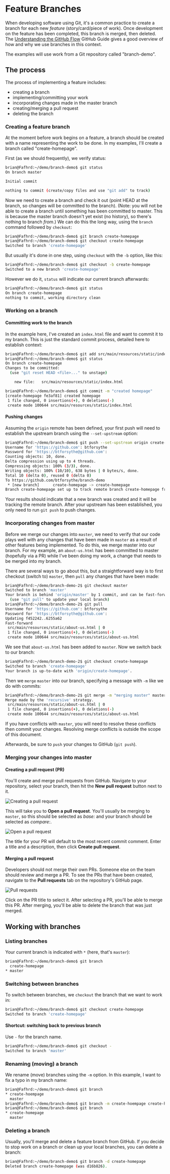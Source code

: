 # Feature Branches

When developing software using Git, it's a common practice to create a branch for each new *feature* (story/card/piece of work). Once development on the feature has been completed, this branch is merged, then deleted. The [Understanding the GitHub Flow](https://guides.github.com/introduction/flow/) GitHub Guide gives a good overview of how and why we use branches in this context.

The examples will use work from a Git repository called "branch-demo".

## The process

The process of implementing a feature includes:
- creating a branch
- implementing/committing your work
- incorporating changes made in the master branch
- creating/merging a pull request
- deleting the branch

### Creating a feature branch

At the moment before work begins on a feature, a branch should be created with a name representing the work to be done. In my examples, I'll create a branch called "create-homepage".

First (as we should frequently), we verify status:

```bash
brian@Fafhrd:~/demo/branch-demo$ git status
On branch master

Initial commit

nothing to commit (create/copy files and use "git add" to track)
```

Now we need to create a branch and check it out (point HEAD at the branch, so changes will be committed to the branch). (Note: you will not be able to create a branch until something has been committed to master. This is because the master branch doesn't yet exist (no history), so there's nothing to branch *from*.) We can do this the long way, using the `branch` command followed by `checkout`:

```bash
brian@Fafhrd:~/demo/branch-demo$ git branch create-homepage
brian@Fafhrd:~/demo/branch-demo$ git checkout create-homepage
Switched to branch 'create-homepage'
```

But usually it's done in one step, using `checkout` with the `-b` option, like this:

```bash
brian@Fafhrd:~/demo/branch-demo$ git checkout -b create-homepage
Switched to a new branch 'create-homepage'
```

However we do it, `status` will indicate our current branch afterwards:

```bash
brian@Fafhrd:~/demo/branch-demo$ git status
On branch create-homepage
nothing to commit, working directory clean
```

### Working on a branch

#### Committing work to the branch

In the example here, I've created an `index.html` file and want to commit it to my branch. This is just the standard commit process, detailed here to establish context:

```bash
brian@Fafhrd:~/demo/branch-demo$ git add src/main/resources/static/index.html
brian@Fafhrd:~/demo/branch-demo$ git status
On branch create-homepage
Changes to be committed:
  (use "git reset HEAD <file>..." to unstage)

	new file:   src/main/resources/static/index.html

brian@Fafhrd:~/demo/branch-demo$ git commit -m "created homepage"
[create-homepage fe3af81] created homepage
 1 file changed, 0 insertions(+), 0 deletions(-)
 create mode 100644 src/main/resources/static/index.html
```

#### Pushing changes

Assuming the `origin` remote has been defined, your first push will need to establish the upstream branch using the `--set-upstream` option:

```bash
brian@Fafhrd:~/demo/branch-demo$ git push --set-upstream origin create-homepage
Username for 'https://github.com': btforsythe
Password for 'https://btforsythe@github.com': 
Counting objects: 10, done.
Delta compression using up to 4 threads.
Compressing objects: 100% (3/3), done.
Writing objects: 100% (10/10), 638 bytes | 0 bytes/s, done.
Total 10 (delta 0), reused 0 (delta 0)
To https://github.com/btforsythe/branch-demo
 * [new branch]      create-homepage -> create-homepage
Branch create-homepage set up to track remote branch create-homepage from origin.
```

Your results should indicate that a new branch was created and it will be tracking the remote branch. After your upstream has been established, you only need to run `git push` to push changes.

### Incorporating changes from master

Before we merge our changes into `master`, we need to verify that our code plays well with any changes that have been made in `master` as a result of other features being implemented.  To do this, we merge master into our branch. For my example, an `about-us.html` has been committed to master (hopefully via a PR) while I've been doing my work, a change that needs to be merged into my branch.

There are several ways to go about this, but a straightforward way is to first checkout (switch to) `master`, then `pull` any changes that have been made:

```bash
brian@Fafhrd:~/demo/branch-demo-2$ git checkout master
Switched to branch 'master'
Your branch is behind 'origin/master' by 1 commit, and can be fast-forwarded.
  (use "git pull" to update your local branch)
brian@Fafhrd:~/demo/branch-demo-2$ git pull
Username for 'https://github.com': btforsythe
Password for 'https://btforsythe@github.com': 
Updating f452242..6255a62
Fast-forward
 src/main/resources/static/about-us.html | 0
 1 file changed, 0 insertions(+), 0 deletions(-)
 create mode 100644 src/main/resources/static/about-us.html
```

We see that `about-us.html` has been added to `master`. Now we switch back to our branch:

```bash
brian@Fafhrd:~/demo/branch-demo-2$ git checkout create-homepage 
Switched to branch 'create-homepage'
Your branch is up-to-date with 'origin/create-homepage'.
```

Then we `merge` `master` into our branch, specifying a message with `-m` like we do with commits:

```bash
brian@Fafhrd:~/demo/branch-demo-2$ git merge -m "merging master" master
Merge made by the 'recursive' strategy.
 src/main/resources/static/about-us.html | 0
 1 file changed, 0 insertions(+), 0 deletions(-)
 create mode 100644 src/main/resources/static/about-us.html
```

If you have conflicts with `master`, you will need to resolve these conflicts then commit your changes. Resolving merge conflicts is outside the scope of this document.

Afterwards, be sure to `push` your changes to GitHub (`git push`).

### Merging your changes into master

#### Creating a pull request (PR)

You'll create and merge pull requests from GitHub. Navigate to your repository, select your branch, then hit the **New pull request** button next to it.

![Creating a pull request](new-pull-request.png)

This will take you to **Open a pull request**. You'll usually be merging to `master`, so this should be selected as *base:* and your branch should be selected as *compare:*.

![Open a pull request](open-a-pull-request.png)

The title for your PR will default to the most recent commit comment. Enter a title and a description, then click **Create pull request**.

#### Merging a pull request

Developers should not merge their own PRs. Someone else on the team should review and merge a PR. To see the PRs that have been created, navigate to the **Pull requests** tab on the repository's GitHub page.

![Pull requests](pull-requests.png)

Click on the PR title to select it. After selecting a PR, you'll be able to merge this PR. After merging, you'll be able to delete the branch that was just merged.

## Working with branches

### Listing branches

Your current branch is indicated with `*` (here, that's `master`):

```bash
brian@Fafhrd:~/demo/branch-demo$ git branch
  create-homepage
* master
```

### Switching between branches

To switch between branches, we `checkout` the branch that we want to work in:

```bash
brian@Fafhrd:~/demo/branch-demo$ git checkout create-homepage 
Switched to branch 'create-homepage'
```

#### Shortcut: switching back to previous branch

Use `-` for the branch name.

```bash
brian@Fafhrd:~/demo/branch-demo$ git checkout -
Switched to branch 'master'
```

### Renaming (moving) a branch

We rename (move) branches using the `-m` option. In this example, I want to fix a typo in my branch name:

```bash
brian@Fafhrd:~/demo/branch-demo$ git branch
* create-hoempage
  master
brian@Fafhrd:~/demo/branch-demo$ git branch -m create-hoempage create-homepage
brian@Fafhrd:~/demo/branch-demo$ git branch
* create-homepage
  master
```

### Deleting a branch

Usually, you'll merge and delete a feature branch from GitHub. If you decide to stop work on a branch or clean up your local branches, you can delete a branch:

```bash
brian@Fafhrd:~/demo/branch-demo$ git branch -d create-homepage 
Deleted branch create-homepage (was d16b826).
```
